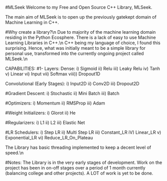 #MLSeek
Welcome to my Free and Open Source C++ Library, MLSeek.

The main aim of MLSeek is to open up the previously gatekept domain of Machine Learning in C++.

#Why create a library?\n
Due to majority of the machine learning domain residing in the Python Ecosphere. There is a lack of easy to use Machine Learning Libraries in C++.\n
C++ being my language of choice, I found this surprising. Hence, what was initially meant to be a simple library for personal use, transformed into the currently ongoing project called MLSeek.\n

CAPABILITIES:
#1- Layers:
Dense:
i) Sigmoid
ii) Relu
iii) Leaky Relu
iv) Tanh
v) Linear
vi) Input
vii) Softmax
viii)) Dropout1D

Convolutional (Early Stages):
i) Input2D
ii) Conv2D
iii) Dropout2D

#Gradient Descent:
i) Stochastic
ii) Mini Batch
iii) Batch

#Optimizers:
i) Momentum
ii) RMSProp
iii) Adam

#Weight Initializers:
i) Glorot
ii) He

#Regularizers:
i) L1
ii) L2
iii) Elastic Net

#LR Schedulers:
i) Step LR
ii) Multi Step LR
iii) Constant_LR
iV) Linear_LR
v) Exponential_LR
vi) Reduce_LR_On_Plateau

The Library has basic threading implemented to keep a decent level of speed.\n

#Notes:
The Library is in the very early stages of development. Work on the project has been in on-off stages over a period of 1 month currently (balancing college and other projects). A LOT of work is yet to be done.
